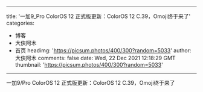 
---
title: '一加9_Pro ColorOS 12 正式版更新：ColorOS 12 C.39，Omoji终于来了'
categories: 
 - 博客
 - 大侠阿木
 - 首页
headimg: 'https://picsum.photos/400/300?random=5033'
author: 大侠阿木
comments: false
date: Wed, 22 Dec 2021 12:18:29 GMT
thumbnail: 'https://picsum.photos/400/300?random=5033'
---

<div>   
一加9/Pro ColorOS 12 正式版更新：ColorOS 12 C.39，Omoji终于来了  
</div>
            